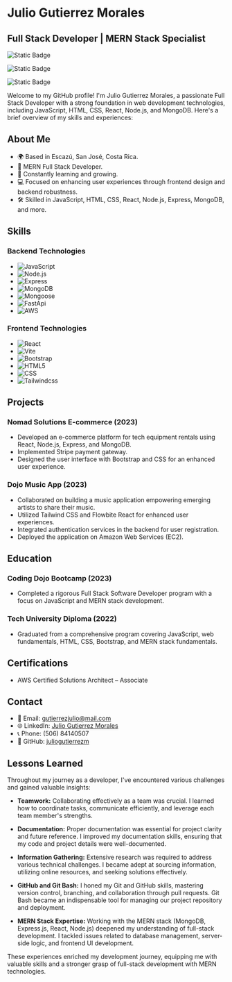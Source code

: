 # Julio Gutierrez Morales
## Full Stack Developer | MERN Stack Specialist

![Static Badge](https://img.shields.io/badge/MERN%20FULL%20STACK-CODING%20DOJO-05A9E1)

![Static Badge](https://img.shields.io/badge/%20FULL%20STACK%20DIPLOMA%20-%20UNIVERSIDAD%20TECNOLOGICA-9A0057)

![Static Badge](https://img.shields.io/badge/AWS%20CERTIFIED%20SOLUTIONS%20ARCHITECT--ASSOCIATE-orange)


Welcome to my GitHub profile! I'm Julio Gutierrez Morales, a passionate Full Stack Developer with a strong foundation in web development technologies, including JavaScript, HTML, CSS, React, Node.js, and MongoDB. Here's a brief overview of my skills and experiences:

## About Me

- 🌍 Based in Escazú, San José, Costa Rica.
- 🚀 MERN Full Stack Developer.
- 🌱 Constantly learning and growing.
- 💻 Focused on enhancing user experiences through frontend design and backend robustness.
- 🛠 Skilled in JavaScript, HTML, CSS, React, Node.js, Express, MongoDB, and more.

## Skills

### Backend Technologies

- ![JavaScript](https://img.shields.io/badge/-JavaScript-333333?style=flat&logo=javascript)
- ![Node.js](https://img.shields.io/badge/-Node.js-333333?style=flat&logo=node.js)
- ![Express](https://img.shields.io/badge/-Express-333333?style=flat&logo=express)
- ![MongoDB](https://img.shields.io/badge/-MongoDB-333333?style=flat&logo=MongoDB)
- ![Mongoose](https://img.shields.io/badge/-Mongoose-333333?style=flat&logo=Mongoose)
- ![FastApi](https://img.shields.io/badge/-FastApi-333333?style=flat&logo=FastApi)
- ![AWS](https://img.shields.io/badge/-AWS-333333?style=flat&logo=amazon)

### Frontend Technologies

- ![React](https://img.shields.io/badge/-React-333333?style=flat&logo=react)
- ![Vite](https://img.shields.io/badge/-Vite-333333?style=flat&logo=vite)
- ![Bootstrap](https://img.shields.io/badge/-Bootstrap-333333?style=flat&logo=Bootstrap)
- ![HTML5](https://img.shields.io/badge/-HTML5-333333?style=flat&logo=HTML5)
- ![CSS](https://img.shields.io/badge/-CSS-333333?style=flat&logo=CSS3&logoColor=1572B6)
- ![Tailwindcss](https://img.shields.io/badge/-Tailwindcss-333333?style=flat&logo=Tailwindcss)

## Projects

### Nomad Solutions E-commerce (2023)

- Developed an e-commerce platform for tech equipment rentals using React, Node.js, Express, and MongoDB.
- Implemented Stripe payment gateway.
- Designed the user interface with Bootstrap and CSS for an enhanced user experience.

### Dojo Music App (2023)

- Collaborated on building a music application empowering emerging artists to share their music.
- Utilized Tailwind CSS and Flowbite React for enhanced user experiences.
- Integrated authentication services in the backend for user registration.
- Deployed the application on Amazon Web Services (EC2).

## Education

### Coding Dojo Bootcamp (2023)

- Completed a rigorous Full Stack Software Developer program with a focus on JavaScript and MERN stack development.

### Tech University Diploma (2022)

- Graduated from a comprehensive program covering JavaScript, web fundamentals, HTML, CSS, Bootstrap, and MERN stack fundamentals.

## Certifications

- AWS Certified Solutions Architect – Associate

## Contact

- 📧 Email: gutierrezjulio@mail.com
- 🌐 LinkedIn: [Julio Gutierrez Morales](https://www.linkedin.com/in/julio-gutierrez-morales0302)
- 📞 Phone: (506) 84140507
- 💼 GitHub: [juliogutierrezm](https://github.com/juliogutierrezm)

## Lessons Learned

Throughout my journey as a developer, I've encountered various challenges and gained valuable insights:

- **Teamwork:** Collaborating effectively as a team was crucial. I learned how to coordinate tasks, communicate efficiently, and leverage each team member's strengths.

- **Documentation:** Proper documentation was essential for project clarity and future reference. I improved my documentation skills, ensuring that my code and project details were well-documented.

- **Information Gathering:** Extensive research was required to address various technical challenges. I became adept at sourcing information, utilizing online resources, and seeking solutions effectively.

- **GitHub and Git Bash:** I honed my Git and GitHub skills, mastering version control, branching, and collaboration through pull requests. Git Bash became an indispensable tool for managing our project repository and deployment.

- **MERN Stack Expertise:** Working with the MERN stack (MongoDB, Express.js, React, Node.js) deepened my understanding of full-stack development. I tackled issues related to database management, server-side logic, and frontend UI development.

These experiences enriched my development journey, equipping me with valuable skills and a stronger grasp of full-stack development with MERN technologies.
